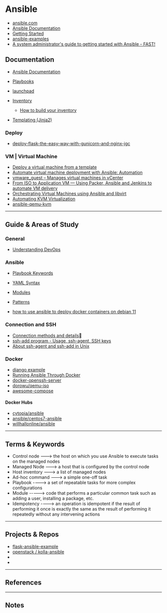 Ansible 
========

- [ansible.com](https://www.ansible.com/)
- [Ansible Documentation](https://docs.ansible.com/)
- [Getting Started](https://www.ansible.com/resources/get-started?hsLang=en-us)
- [ansible-examples](https://github.com/ansible/ansible-examples)
- [A system administrator's guide to getting started with Ansible - FAST!](https://www.redhat.com/en/blog/system-administrators-guide-getting-started-ansible-fast)

Documentation
-------------

- [Ansible Documentation](https://docs.ansible.com/ansible/latest/index.html)

- [Playbooks](https://docs.ansible.com/ansible/latest/user_guide/playbooks.html)
- [launchpad](https://github.com/techno-tim/launchpad)

- [Inventory]()
  - [How to build your inventory](https://docs.ansible.com/ansible/latest/user_guide/intro_inventory.html#intro-inventory)

- [Templating (Jinja2)](https://docs.ansible.com/ansible/latest/user_guide/playbooks_templating.html#playbooks-templating)

### Deploy

- [deploy-flask-the-easy-way-with-gunicorn-and-nginx-jgc](https://dev.to/brandonwallace/deploy-flask-the-easy-way-with-gunicorn-and-nginx-jgc)
### VM | Virtual Machine 

- [Deploy a virtual machine from a template](https://docs.ansible.com/ansible/2.6/vmware/scenario_clone_template.html)
- [Automate virtual machine deployment with Ansible: Automation](https://www.redhat.com/sysadmin/deployment-ansible-automation)
- [vmware_guest – Manages virtual machines in vCenter](https://docs.ansible.com/ansible/2.9/modules/vmware_guest_module.html)
- [From ISO to Application VM — Using Packer, Ansible and Jenkins to automate VM delivery](https://medium.com/@tpage/from-iso-to-application-vm-using-packer-ansible-and-jenkins-to-automate-vm-delivery-3be709f5c57)
- [Orchestrating Virtual Machines using Ansible and libvirt](https://www.alexandrostheodotou.com/orchestrating-virtual-machines-ansible-libvirt.html)
- [Automating KVM Virtualization](https://nbailey.ca/post/kvm-ansible-automation/)
- [ansible-qemu-kvm](https://github.com/noahbailey/ansible-qemu-kvm)



-----------------------------------------------------------------------------------------------------

Guide & Areas of Study
-----------------------

### General 

- [Understanding DevOps](https://www.redhat.com/en/topics/devops)


### Ansible

- [Playbook Keywords](https://docs.ansible.com/ansible/latest/reference_appendices/playbooks_keywords.html#playbook-keywords)
- [YAML Syntax](https://docs.ansible.com/ansible/latest/reference_appendices/YAMLSyntax.html#yaml-syntax)
- [Modules](https://docs.ansible.com/ansible/latest/user_guide/modules.html#working-with-modules)
- [Patterns](https://docs.ansible.com/ansible/latest/user_guide/intro_patterns.html#intro-patterns)

- [how to use ansible to deploy docker containers on debian 11](https://www.hostafrica.co.za/blog/linux/ansible-docker-debian-11/)

### Connection and SSH

- [Connection methods and details](https://docs.ansible.com/ansible/latest/user_guide/connection_details.html)
- [ssh-add program - Usage, ssh-agent, SSH keys](https://www.ssh.com/academy/ssh/add)
- [About ssh-agent and ssh-add in Unix](https://kb.iu.edu/d/aeww)


### Docker

- [django example](https://docs.docker.com/samples/django/)
- [Running Ansible Through Docker](https://faun.pub/running-ansible-through-docker-b26399788e3e)
- [docker-openssh-server](https://github.com/linuxserver/docker-openssh-server)
- [dorowu/qemu-iso](https://hub.docker.com/r/dorowu/qemu-iso)
- [awesome-compose](https://github.com/docker/awesome-compose)

#### Docker Hubs

- [cytopia/ansible](https://hub.docker.com/r/cytopia/ansible)
- [ansible/centos7-ansible](https://hub.docker.com/r/ansible/centos7-ansible)
- [willhallonline/ansible](https://hub.docker.com/r/willhallonline/ansible)


-----------------------------------------------------------------------------------------------------

Terms & Keywords
----------------



- Control node ---> the host on which you use Ansible to execute tasks on the managed nodes
- Managed Node --->  a host that is configured by the control node 
- Host inventory ---> a list of managed nodes
- Ad-hoc command ---> a simple one-off task
- Playbook      ----> a set of repeatable tasks for more complex configurations
- Module    -----> code that performs a particular common task such as adding a user, installing a package, etc.
- Idempotency ----> an operation is idempotent if the result of performing it once is exactly the same as the result of performing it repeatedly without any intervening actions


-----------------------------------------------------------------------------------------------------

Projects & Repos
----------------


- [flask-ansible-example](https://github.com/brennv/flask-ansible-example)
- [openstack / kolla-ansible](https://opendev.org/openstack/kolla-ansible/src/branch/master)
- []()
- []()

-----------------------------------------------------------------------------------------------------


References
----------



-----------------------------------------------------------------------------------------------------

Notes
-----